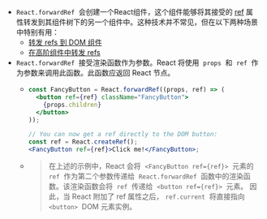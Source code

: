 - `React.forwardRef`  会创建一个React组件，这个组件能够将其接受的 [ref](https://zh-hans.reactjs.org/docs/refs-and-the-dom.html) 属性转发到其组件树下的另一个组件中。这种技术并不常见，但在以下两种场景中特别有用：
	- [转发 refs 到 DOM 组件](https://zh-hans.reactjs.org/docs/forwarding-refs.html#forwarding-refs-to-dom-components)
	- [在高阶组件中转发 refs](https://zh-hans.reactjs.org/docs/forwarding-refs.html#forwarding-refs-in-higher-order-components)
- `React.forwardRef`  接受渲染函数作为参数。React 将使用  `props`  和  `ref`  作为参数来调用此函数。此函数应返回 React 节点。
	- ```jsx
	  const FancyButton = React.forwardRef((props, ref) => (
	    <button ref={ref} className="FancyButton">
	      {props.children}
	    </button>
	  ));
	  
	  // You can now get a ref directly to the DOM button:
	  const ref = React.createRef();
	  <FancyButton ref={ref}>Click me!</FancyButton>;
	  ```
	- > 在上述的示例中，React 会将  `<FancyButton ref={ref}>`  元素的  `ref`  作为第二个参数传递给  `React.forwardRef`  函数中的渲染函数。该渲染函数会将  `ref`  传递给  `<button ref={ref}>`  元素。
	  因此，当 React 附加了 ref 属性之后， `ref.current`  将直接指向  `<button>`  DOM 元素实例。